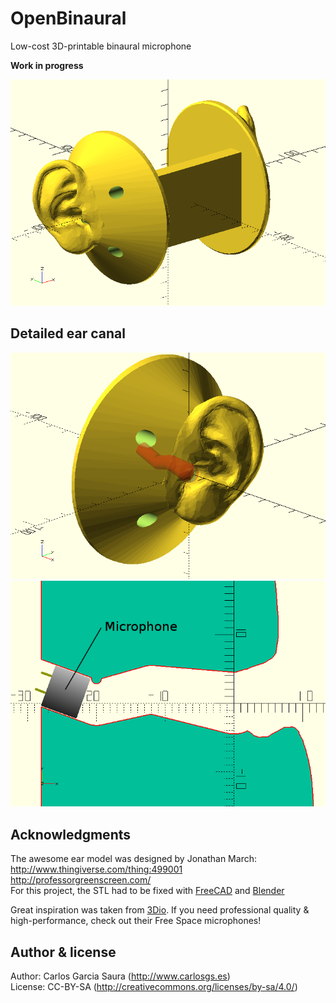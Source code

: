 # OpenBinaural
Low-cost 3D-printable binaural microphone  

**Work in progress**  


![ScreenShot](pictures/binauralMic.png)  

Detailed ear canal
--
![ScreenShot](pictures/earCanal.png)  
![ScreenShot](pictures/earCanal_detail.png)  


Acknowledgments  
--
The awesome ear model was designed by Jonathan March:  
<http://www.thingiverse.com/thing:499001>  
<http://professorgreenscreen.com/>  
For this project, the STL had to be fixed with [FreeCAD](http://freecadweb.org/) and [Blender](http://www.blender.org/)  

Great inspiration was taken from [3Dio](http://3diosound.com/).
If you need professional quality & high-performance, check out their Free Space microphones!  


Author & license  
--
Author: Carlos Garcia Saura (<http://www.carlosgs.es>)  
License: CC-BY-SA (<http://creativecommons.org/licenses/by-sa/4.0/>)  


